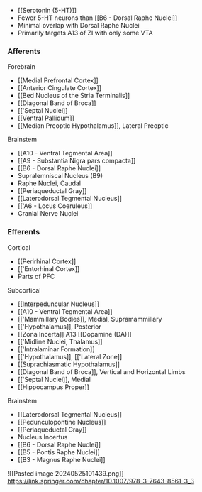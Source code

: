 - [[Serotonin (5-HT)]]
- Fewer 5-HT neurons than [[B6 - Dorsal Raphe Nuclei]]
- Minimal overlap with Dorsal Raphe Nuclei
- Primarily targets A13 of ZI with only some VTA
### Afferents
Forebrain
- [[Medial Prefrontal Cortex]]
- [[Anterior Cingulate Cortex]]
- [[Bed Nucleus of the Stria Terminalis]]
- [[Diagonal Band of Broca]]
- [['Septal Nuclei]]
- [[Ventral Pallidum]]
- [[Median Preoptic Hypothalamus]], Lateral Preoptic

Brainstem
- [[A10 - Ventral Tegmental Area]]
- [[A9 - Substantia Nigra pars compacta]]
- [[B6 - Dorsal Raphe Nuclei]]
- Supralemniscal Nucleus (B9)
- Raphe Nuclei, Caudal
- [[Periaqueductal Gray]]
- [[Laterodorsal Tegmental Nucleus]]
- [['A6 - Locus Coeruleus]]
- Cranial Nerve Nuclei
### Efferents
Cortical
- [[Perirhinal Cortex]]
- [['Entorhinal Cortex]]
- Parts of PFC

Subcortical
- [[Interpeduncular Nucleus]]
- [[A10 - Ventral Tegmental Area]]
- [['Mammillary Bodies]], Medial, Supramammillary
- [['Hypothalamus]], Posterior
- [[Zona Incerta]] A13 [[Dopamine (DA)]]
- [['Midline Nuclei, Thalamus]]
- [['Intralaminar Formation]]
- [['Hypothalamus]], [['Lateral Zone]]
- [[Suprachiasmatic Hypothalamus]]
- [[Diagonal Band of Broca]], Vertical and Horizontal Limbs
- [['Septal Nuclei]], Medial
- [[Hippocampus Proper]]

Brainstem
- [[Laterodorsal Tegmental Nucleus]]
- [[Pedunculopontine Nucleus]]
- [[Periaqueductal Gray]]
- Nucleus Incertus
- [[B6 - Dorsal Raphe Nuclei]]
- [[B5 - Pontis Raphe Nuclei]]
- [[B3 - Magnus Raphe Nuclei]]

![[Pasted image 20240525101439.png]]
https://link.springer.com/chapter/10.1007/978-3-7643-8561-3_3